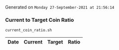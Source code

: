 Generated on `Monday 27-September-2021 at 21:56:14`

### Current to Target Coin Ratio
`current_coin_ratio.sh`

Date|Current|Target|Ratio
---|---|---|---
